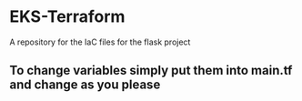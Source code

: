 # EKS-Terraform
A repository for the IaC files for the flask project

## To change variables simply put them into main.tf and change as you please
